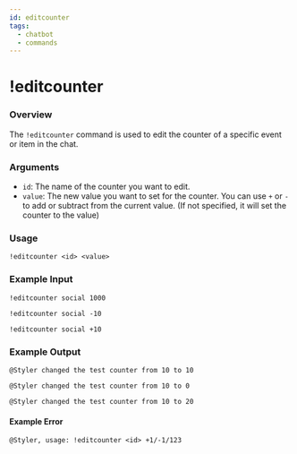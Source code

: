 ```yaml
---
id: editcounter
tags:
  - chatbot
  - commands
---
```

# !editcounter

### Overview

The `!editcounter` command is used to edit the counter of a specific event or item in the chat.

### Arguments

- `id`: The name of the counter you want to edit.
- `value`: The new value you want to set for the counter. You can use `+` or `-` to add or subtract from the current value. (If not specified, it will set the counter to the value)

### Usage

```
!editcounter <id> <value>
```

### Example Input

```
!editcounter social 1000

!editcounter social -10

!editcounter social +10
```

### Example Output

```
@Styler changed the test counter from 10 to 10

@Styler changed the test counter from 10 to 0 

@Styler changed the test counter from 10 to 20 
```

#### Example Error

```
@Styler, usage: !editcounter <id> +1/-1/123 
```
